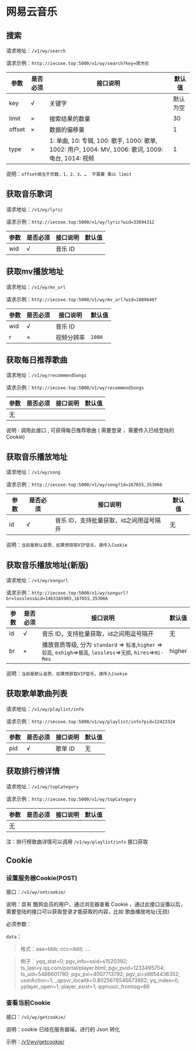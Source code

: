 # 网易云音乐<!-- {docsify-ignore} -->

## 搜索

请求地址：`/v1/wy/search`

请求示例：`http://iecoxe.top:5000/v1/wy/search?key=周杰伦`

| 参数   | 是否必须 | 接口说明                                                     | 默认值   |
| ------ | -------- | ------------------------------------------------------------ | -------- |
| key    | √        | 关键字                                                       | 默认为空 |
| limit  | ×        | 搜索结果的数量                                               | 30       |
| offset | ×        | 数据的偏移量                                                 | 1        |
| type   | ×        | 1: 单曲,  10: 专辑,  100: 歌手,  1000: 歌单,  1002: 用户,  1004: MV,  1006: 歌词,  1009: 电台, 1014: 视频 | 1        |

说明：`offset相当于页数，1，2，3，…  不需要 乘以 limit`



## 获取音乐歌词

请求地址：`/v1/wy/lyric`

请求示例：`http://iecoxe.top:5000/v1/wy/lyric?wid=33894312`

| 参数 | 是否必须 | 接口说明 | 默认值 |
| ---- | -------- | -------- | ------ |
| wid  | √        | 音乐 ID  |        |





## 获取mv播放地址

请求地址：`/v1/wy/mv_url`

请求示例：`http://iecoxe.top:5000/v1/wy/mv_url?wid=10896407`

| 参数 | 是否必须 | 接口说明   | 默认值 |
| ---- | -------- | ---------- | ------ |
| wid  | √        | 音乐 ID    |        |
| r    | ×        | 视频分辨率 | `1080` |





## 获取每日推荐歌曲

请求地址：`/v1/wy/recommendSongs`

请求示例：`http://iecoxe.top:5000/v1/wy/recommendSongs`

| 参数 | 是否必须 | 接口说明 | 默认值 |
| ---- | -------- | -------- | ------ |
| 无   |          |          |        |

说明 : 调用此接口 , 可获得每日推荐歌曲 ( 需要登录 ，需要传入已经登陆的Cookie)






## 获取音乐播放地址

请求地址：`/v1/wy/song`

请求示例：`http://iecoxe.top:5000/v1/wy/song?id=167655,353066`

| 参数 | 是否必须 | 接口说明                                | 默认值 |
| ---- | -------- | --------------------------------------- | ------ |
| id   | √        | 音乐 ID，支持批量获取，id之间用逗号隔开 | 无     |

说明：`当前是默认音质，如果想获取VIP音乐，请传入Cookie`





## 获取音乐播放地址(新版)

请求地址：`/v1/wy/songurl`

请求示例：`http://iecoxe.top:5000/v1/wy/songurl?br=lossless&id=1463165983,167655,353066`

| 参数 | 是否必须 | 接口说明                                                     | 默认值 |
| ---- | -------- | ------------------------------------------------------------ | ------ |
| id   | √        | 音乐 ID，支持批量获取，id之间用逗号隔开                      | 无     |
| br   | ×        | 播放音质等级, 分为 `standard` => `标准`,`higher` => `较高`, `exhigh`=>`极高`, `lossless`=>`无损`, `hires`=>`Hi-Res` | higher |

说明：`当前是默认音质，如果想获取VIP音乐，请传入Cookie`



## 获取歌单歌曲列表

请求地址：`/v1/wy/playlist/info`

请求示例：`http://iecoxe.top:5000/v1/wy/playlist/info?pid=12423324`

| 参数 | 是否必须 | 接口说明 | 默认值 |
| ---- | -------- | -------- | ------ |
| pid  | √        | 歌单 ID  | 无     |





## 获取排行榜详情

请求地址：`/v1/wy/topCategory`

请求示例：`http://iecoxe.top:5000/v1/wy/topCategory`

| 参数 | 是否必须 | 接口说明 | 默认值 |
| ---- | -------- | -------- | ------ |
| 无   |          |          |        |

注：排行榜歌曲详情可以调用 `/v1/wy/playlist/info` 接口获取



## Cookie



### 设置服务器Cookie(POST)

接口：`/v1/wy/setcookie/`

说明：具有 酷狗会员的用户，通过浏览器查看 Cookie ，通过此接口设置以后，需要登陆的接口可以获取登录才能获取的内容，比如 歌曲播放地址(无损)

必须参数：

`data`：

> 格式：aaa=bbb; ccc=ddd; ....

> 例子：yqq_stat=0; pgv_info=ssid=s1520392; ts_last=y.qq.com/portal/player.html; pgv_pvid=1233495754; ts_uid=5486601780; pgv_pvi=4007713792; pgv_si=s6654436352; userAction=1; _qpsvr_localtk=0.8025676546673662; yq_index=0; yplayer_open=1; player_exist=1; qqmusic_fromtag=66



### 查看当前Cookie

接口：`/v1/wy/getcookie/`

说明：cookie 已经在服务器端，进行的 Json 转化

示例：[/v1/wy/getcookie/](http://iecoxe.top:5000/v1/wy/getcookie/)

